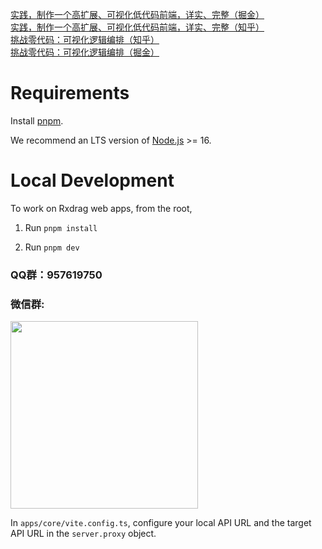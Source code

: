 
[实践，制作一个高扩展、可视化低代码前端，详实、完整（掘金）](https://juejin.cn/post/7205361008272326716)  
[实践，制作一个高扩展、可视化低代码前端，详实、完整（知乎）](https://zhuanlan.zhihu.com/p/610182592)  
[挑战零代码：可视化逻辑编排（知乎）](https://zhuanlan.zhihu.com/p/644873396)  
[挑战零代码：可视化逻辑编排（掘金）](https://juejin.cn/post/7257814347463671863)  
# Requirements

Install [pnpm](https://pnpm.io/).

We recommend an LTS version of [Node.js](https://nodejs.org/en/) >= 16.

# Local Development

To work on Rxdrag web apps, from the root,

1. Run `pnpm install`

2. Run `pnpm dev`


### QQ群：957619750  

### 微信群:  
<img src="https://github.com/rxdrag/rxeditor/blob/master/doc/images/wechatgroup0305.jpg?raw=true" style="width:300px">

In `apps/core/vite.config.ts`, configure your local API URL and the target API URL in the `server.proxy` object.
